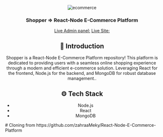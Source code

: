 <div align="center">
     <img src="https://github-production-user-asset-6210df.s3.amazonaws.com/123356306/313515376-c0f7a10a-1664-45c3-8039-da4092362f86.gif?X-Amz-Algorithm=AWS4-HMAC-SHA256&X-Amz-Credential=AKIAVCODYLSA53PQK4ZA%2F20240318%2Fus-east-1%2Fs3%2Faws4_request&X-Amz-Date=20240318T001021Z&X-Amz-Expires=300&X-Amz-Signature=4efb623e8060c5552cdea89f1fc9d465ddb280a4e5c1e08631bb20b3adb5235a&X-Amz-SignedHeaders=host&actor_id=123356306&key_id=0&repo_id=758007394" alt="ecommerce" />
  <br/>
  <h3 align="center">Shopper => React-Node E-Commerce Platform</h3>
  <a href="https://ecommerceadmin-27ol.onrender.com">Live Admin panel:</a>
  <a href="https://ecommerce-0ii0.onrender.com">Live Site:</a>
  
  ## <a name="introduction">🤖 Introduction</a>

Shopper is a React-Node E-Commerce Platform repository! This platform is dedicated to providing users with a seamless online shopping experience through a modern and efficient e-commerce solution. Leveraging React for the frontend, Node.js for the backend, and MongoDB for robust database management..

## <a name="tech-stack">⚙️ Tech Stack</a>

- Node.js
- React
- MongoDB
</div>
# Cloning from https://github.com/zahraaMeky/React-Node-E-Commerce-Platform

